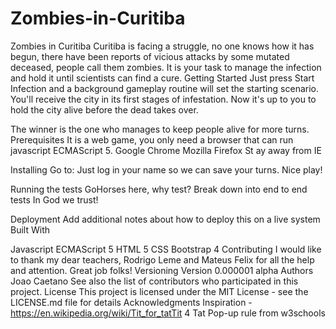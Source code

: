 # Zombies-in-Curitiba

Zombies in Curitiba
Curitiba is facing a struggle, no one knows how it has begun, there have been reports of vicious attacks by some mutated deceased, people call them zombies. It is your task to manage the infection and hold it until scientists can find a cure.
Getting Started
Just press Start Infection and a background gameplay routine will set the starting scenario. You'll receive the city in its first stages of infestation. Now it's up to you to hold the city alive before the dead takes over. 

The winner is the one who manages to keep people alive for more turns.
Prerequisites
It is a web game, you only need a browser that can run javascript ECMAScript 5.
Google Chrome
Mozilla Firefox
St
ay away from IE


Installing
Go to:
Just log in your name so we can save your turns. 
Nice play!



Running the tests
GoHorses here, why test?
Break down into end to end tests
In God we trust!



Deployment
Add additional notes about how to deploy this on a live system
Built With

Javascript ECMAScript 5 
HTML 5
CSS 
Bootstrap 4
Contributing
I would like to thank my dear teachers, Rodrigo Leme and Mateus Felix for all the help and attention. Great job folks!
Versioning
Version 0.000001 alpha
Authors
Joao Caetano 
See also the list of contributors who participated in this project.
License
This project is licensed under the MIT License - see the LICENSE.md file for details
Acknowledgments
Inspiration - https://en.wikipedia.org/wiki/Tit_for_tatTit 4 Tat 
Pop-up rule from w3schools


